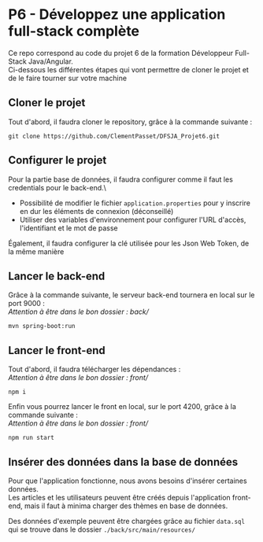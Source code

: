 # P6 - Développez une application full-stack complète

Ce repo correspond au code du projet 6 de la formation Développeur Full-Stack Java/Angular.\
Ci-dessous les différentes étapes qui vont permettre de cloner le projet et de le faire tourner sur votre machine

## Cloner le projet

Tout d'abord, il faudra cloner le repository, grâce à la commande suivante : 

`git clone https://github.com/ClementPasset/DFSJA_Projet6.git`

## Configurer le projet

Pour la partie base de données, il faudra configurer comme il faut les credentials pour le back-end.\
* Possibilité de modifier le fichier `application.properties` pour y inscrire en dur les éléments de connexion (déconseillé)
* Utiliser des variables d'environnement pour configurer l'URL d'accès, l'identifiant et le mot de passe

Également, il faudra configurer la clé utilisée pour les Json Web Token, de la même manière

## Lancer le back-end

Grâce à la commande suivante, le serveur back-end tournera en local sur le port 9000 :\
*Attention à être dans le bon dossier : back/*

`mvn spring-boot:run`

## Lancer le front-end

Tout d'abord, il faudra télécharger les dépendances :\
*Attention à être dans le bon dossier : front/*

`npm i`

Enfin vous pourrez lancer le front en local, sur le port 4200, grâce à la commande suivante :\
*Attention à être dans le bon dossier : front/*

`npm run start`

## Insérer des données dans la base de données

Pour que l'application fonctionne, nous avons besoins d'insérer certaines données.\
Les articles et les utilisateurs peuvent être créés depuis l'application front-end, mais il faut à minima charger des thèmes en base de données.

Des données d'exemple peuvent être chargées grâce au fichier `data.sql` qui se trouve dans le dossier `./back/src/main/resources/`